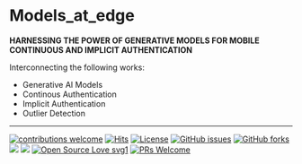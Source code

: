 # Models_at_edge

**HARNESSING THE POWER OF GENERATIVE MODELS FOR MOBILE CONTINUOUS AND IMPLICIT AUTHENTICATION**

Interconnecting the following works: 
* Generative AI Models
* Continous Authentication 
* Implicit Authentication 
* Outlier Detection 
___
[![contributions welcome](https://img.shields.io/badge/contributions-welcome-brightgreen.svg?style=flat)](https://github.com/dwyl/esta/issues) [![Hits](https://hits.seeyoufarm.com/api/count/incr/badge.svg?url=https%3A%2F%2Fgithub.com%2FUW-CIA&count_bg=%2379C83D&title_bg=%23555555&icon=&icon_color=%23E7E7E7&title=users&edge_flat=false)](https://hits.seeyoufarm.com)
[![License](https://img.shields.io/pypi/l/mia.svg)]() 
<a href="https://https://github.com/UW-CIA/Models_at_edge/issues"><img alt="GitHub issues" src="https://img.shields.io/github/issues/UW-CIA/Models_at_edge"></a>
<a href="https://github.com/kaiiyer/UW-CIA/Models_at_edge"><img alt="GitHub forks" src="https://img.shields.io/github/forks/UW-CIA/Models_at_edge"></a>
<a href="https://github.com/UW-CIA/Models_at_edge/graphs/contributors" alt="Contributors">
<img src="https://img.shields.io/github/contributors/UW-CIA/Models_at_edge" /></a>
<a href="https://github.com/UW-CIA/Models_at_edge/graphs/stars" alt="Stars">
<img src="https://img.shields.io/github/stars/UW-CIA/Models_at_edge" /></a>
[![Open Source Love svg1](https://badges.frapsoft.com/os/v3/open-source.svg?v=103)](https://github.com/ellerbrock/open-source-badges/)
[![PRs Welcome](https://img.shields.io/badge/PRs-welcome-brightgreen.svg?style=shields)](http://makeapullrequest.com)

